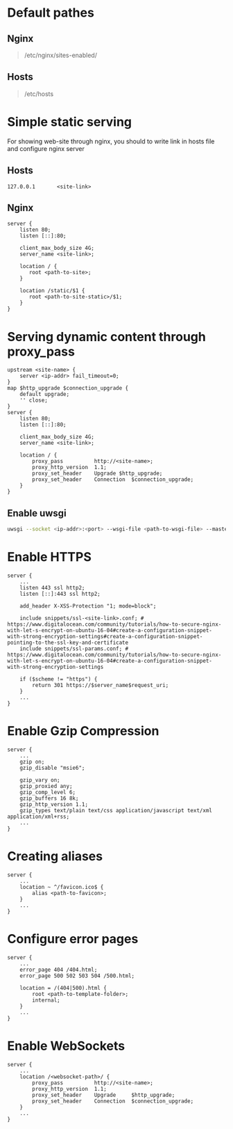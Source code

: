 # Default pathes

## Nginx
> /etc/nginx/sites-enabled/

## Hosts
> /etc/hosts

# Simple static serving
For showing web-site through nginx, you should to write link in hosts file and configure nginx server
## Hosts
```
127.0.0.1       <site-link>
```
## Nginx
```
server {
    listen 80;
    listen [::]:80;

    client_max_body_size 4G;
    server_name <site-link>;

    location / {
       root <path-to-site>;
    }

    location /static/$1 {
       root <path-to-site-static>/$1;
    }
}
```

# Serving dynamic content through proxy_pass
```
upstream <site-name> {
    server <ip-addr> fail_timeout=0;
}
map $http_upgrade $connection_upgrade {
    default upgrade;
    '' close;
}
server {
    listen 80;
    listen [::]:80;

    client_max_body_size 4G;
    server_name <site-link>;

    location / {
        proxy_pass          http://<site-name>;
        proxy_http_version  1.1;
        proxy_set_header    Upgrade $http_upgrade;
        proxy_set_header    Connection  $connection_upgrade;
    }
}
```
## Enable uwsgi
```bash
uwsgi --socket <ip-addr>:<port> --wsgi-file <path-to-wsgi-file> --master --processes 4 --threads 2 --virtualenv <path-to-virtualenv>
```
# Enable HTTPS
```
server {
    ...
    listen 443 ssl http2;
    listen [::]:443 ssl http2;

    add_header X-XSS-Protection "1; mode=block";

    include snippets/ssl-<site-link>.conf; # https://www.digitalocean.com/community/tutorials/how-to-secure-nginx-with-let-s-encrypt-on-ubuntu-16-04#create-a-configuration-snippet-with-strong-encryption-settings#create-a-configuration-snippet-pointing-to-the-ssl-key-and-certificate
    include snippets/ssl-params.conf; # https://www.digitalocean.com/community/tutorials/how-to-secure-nginx-with-let-s-encrypt-on-ubuntu-16-04#create-a-configuration-snippet-with-strong-encryption-settings

    if ($scheme != "https") {
        return 301 https://$server_name$request_uri;
    }
    ...
}
```

# Enable Gzip Compression
```
server {
    ...
    gzip on;
    gzip_disable "msie6";

    gzip_vary on;
    gzip_proxied any;
    gzip_comp_level 6;
    gzip_buffers 16 8k;
    gzip_http_version 1.1;
    gzip_types text/plain text/css application/javascript text/xml application/xml+rss;
    ...
}
```

# Creating aliases
```
server {
    ...
    location ~ ^/favicon.ico$ {
        alias <path-to-favicon>;
    }
    ...
}
```

# Configure error pages
```
server {
    ...
    error_page 404 /404.html;
    error_page 500 502 503 504 /500.html;

    location = /(404|500).html {
        root <path-to-template-folder>;
        internal;
    }
    ...
}
```

# Enable WebSockets
```
server {
    ...
    location /<websocket-path>/ {
        proxy_pass          http://<site-name>;
        proxy_http_version  1.1;
        proxy_set_header    Upgrade     $http_upgrade;
        proxy_set_header    Connection  $connection_upgrade;
    }
    ...
}
```
